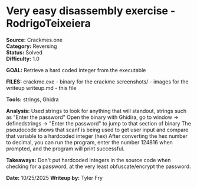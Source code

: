 # Very easy disassembly exercise - RodrigoTeixeiera  
**Source:** Crackmes.one  
**Category:** Reversing   
**Status:** Solved  
**Difficulty:** 1.0  

**GOAL:** Retrieve a hard coded integer from the executable

**FILES:**
crackme.exe - binary for the crackme
screenshots/ - images for the writeup
writeup.md - this file

**Tools:** strings, Ghidra

**Analysis:**
Used strings to look for anything that will standout, strings such as "Enter the password"
Open the binary with Ghidira, go to window -> definedstrings -> "Enter the password" to jump to that section of binary
The pseudocode shows that scanf is being used to get user input and compare that variable to a hardcoded integer (hex)
After converting the hex number to decimal, you can run the program, enter the number 124816 when prompted, and the
program will print successful. 

**Takeaways:**
Don't put hardcoded integers in the source code when checking for a password, at the very least 
obfuscate/encrypt the password.

**Date:** 10/25/2025
**Writeup by:** Tyler Fry
